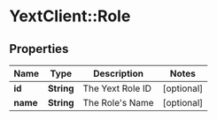 # YextClient::Role

## Properties
Name | Type | Description | Notes
------------ | ------------- | ------------- | -------------
**id** | **String** | The Yext Role ID | [optional] 
**name** | **String** | The Role&#39;s Name | [optional] 


